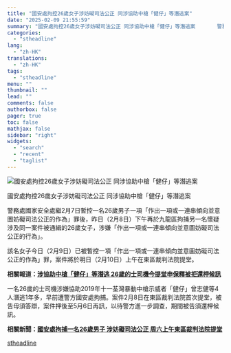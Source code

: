 ```yaml
---
title: "國安處拘控26歲女子涉妨礙司法公正 同涉協助中槍「健仔」等潛逃案"
date: "2025-02-09 21:55:59"
summary: "國安處拘控26歲女子涉妨礙司法公正 同涉協助中槍「健仔」等潛逃案       警務處國家安全..."
categories:
  - "stheadline"
lang:
  - "zh-HK"
translations:
  - "zh-HK"
tags:
  - "stheadline"
menu: ""
thumbnail: ""
lead: ""
comments: false
authorbox: false
pager: true
toc: false
mathjax: false
sidebar: "right"
widgets:
  - "search"
  - "recent"
  - "taglist"
---
```


![國安處拘控26歲女子涉妨礙司法公正 同涉協助中槍「健仔」等潛逃案](https://image.stheadline.com/f/680p0/0x0/100/none/a74bf0f32c6a271579aec1ee99882860/stheadline/inewsmedia/20250209/_2025020921430616861.jpg)

國安處拘控26歲女子涉妨礙司法公正 同涉協助中槍「健仔」等潛逃案




警務處國家安全處繼2月7日暫控一名26歲男子一項「作出一項或一連串傾向並意圖妨礙司法公正的作為」罪後，昨日（2月8日）下午再於九龍區拘捕另一名懷疑涉及同一案件被通緝的26歲女子，涉嫌「作出一項或一連串傾向並意圖妨礙司法公正的行為」。

該名女子今日（2月9日）已被暫控一項「作出一項或一連串傾向並意圖妨礙司法公正的作為」罪，案件將於明日（2月10日）上午在東區裁判法院提堂。

**相關報道：[涉協助中槍「健仔」等潛逃 26歲的士司機今提堂申保釋被拒還柙候訊](https://www.stheadline.com/society/3426785)**

一名26歲的士司機涉嫌協助2019年十一荃灣暴動中槍示威者「健仔」曾志健等4人潛逃1年多，早前遭警方國安處拘捕。案件2月8日在東區裁判法院首次提堂，被告毋須答辯，案件押後至5月6日再訊，以待警方進一步調查，期間被告須還柙候訊。

**相關新聞：[國安處拘捕一名26歲男子 涉妨礙司法公正 周六上午東區裁判法院提堂](https://www.stheadline.com/breaking-news/3426705/%E5%9C%8B%E5%AE%89%E8%99%95%E6%8B%98%E6%8D%95%E4%B8%80%E5%90%8D26%E6%AD%B2%E7%94%B7%E5%AD%90-%E6%B6%89%E5%A6%A8%E7%A4%99%E5%8F%B8%E6%B3%95%E5%85%AC%E6%AD%A3-%E5%91%A8%E5%85%AD%E4%B8%8A%E5%8D%88%E6%9D%B1%E5%8D%80%E8%A3%81%E5%88%A4%E6%B3%95%E9%99%A2%E6%8F%90%E5%A0%82)**

[stheadline](https://std.stheadline.com/realtime/article/2051777/即時-港聞-國安處拘控26歲女子涉妨礙司法公正-同涉協助中槍-健仔-等潛逃案)
